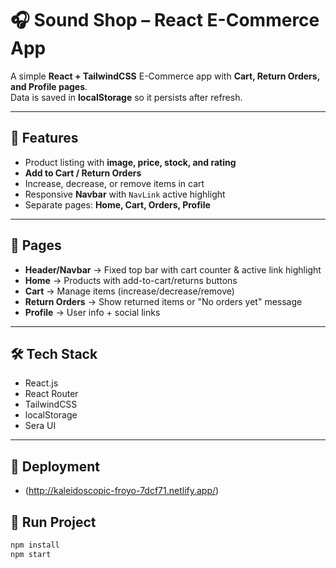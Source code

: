 # 🎧 Sound Shop – React E-Commerce App

A simple **React + TailwindCSS** E-Commerce app with **Cart, Return Orders, and Profile pages**.  
Data is saved in **localStorage** so it persists after refresh.

---

## 🚀 Features
- Product listing with **image, price, stock, and rating**  
- **Add to Cart / Return Orders**  
- Increase, decrease, or remove items in cart  
- Responsive **Navbar** with `NavLink` active highlight  
- Separate pages: **Home, Cart, Orders, Profile**  

---

## 📂 Pages
- **Header/Navbar** → Fixed top bar with cart counter & active link highlight  
- **Home** → Products with add-to-cart/returns buttons  
- **Cart** → Manage items (increase/decrease/remove)  
- **Return Orders** → Show returned items or "No orders yet" message  
- **Profile** → User info + social links  

---

## 🛠️ Tech Stack
- React.js  
- React Router  
- TailwindCSS  
- localStorage  
- Sera UI  

---
## 🚀 Deployment
- (http://kaleidoscopic-froyo-7dcf71.netlify.app/)

## 🚀 Run Project
```bash
npm install
npm start

